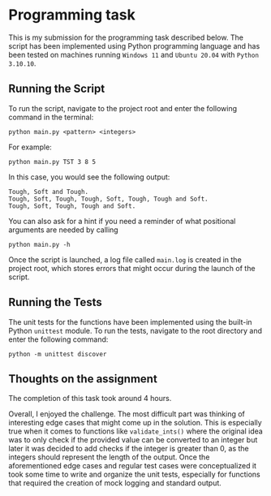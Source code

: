# Programming task 
This is my submission for the programming task described below. The script has been implemented using Python programming language and has been tested on machines running `Windows 11` and `Ubuntu 20.04` with `Python 3.10.10`.

## Running the Script
To run the script, navigate to the project root and enter the following command in the terminal:
```
python main.py <pattern> <integers>
```
For example:
```
python main.py TST 3 8 5
```
In this case, you would see the following output:
```
Tough, Soft and Tough.
Tough, Soft, Tough, Tough, Soft, Tough, Tough and Soft.
Tough, Soft, Tough, Tough and Soft.
```
You can also ask for a hint if you need a reminder of what positional arguments are needed by calling 
```
python main.py -h
```

Once the script is launched, a log file called `main.log` is created in the project root, which stores errors that might occur during the launch of the script.

## Running the Tests
The unit tests for the functions have been implemented using the built-in Python `unittest` module. 
To run the tests, navigate to the root directory and enter the following command:
```
python -m unittest discover
```

## Thoughts on the assignment
The completion of this task took around 4 hours. 

Overall, I enjoyed the challenge. The most difficult part was thinking of interesting edge cases that might come up in the solution. This is especially true when it comes to functions like `validate_ints()` where the original idea was to only check if the provided value can be converted to an integer but later it was decided to add checks if the integer is greater than 0, as the integers should represent the length of the output. 
Once the aforementioned edge cases and regular test cases were conceptualized it took some time to write and organize the unit tests, especially for functions that required the creation of mock logging and standard output.
